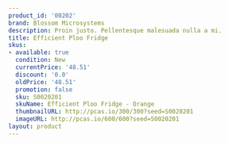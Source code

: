 ```yaml
---
product_id: '00202'
brand: Blossom Microsystems
description: Proin justo. Pellentesque malesuada nulla a mi.
title: Efficient Ploo Fridge
skus:
- available: true
  condition: New
  currentPrice: '48.51'
  discount: '0.0'
  oldPrice: '48.51'
  promotion: false
  sku: S0020201
  skuName: Efficient Ploo Fridge - Orange
  thumbnailURL: http://pcas.io/300/300?seed=S0020201
  imageURL: http://pcas.io/600/600?seed=S0020201
layout: product
---
```

